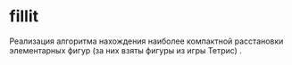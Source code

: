 # fillit
Реализация алгоритма нахождения наиболее компактной расстановки элементарных фигур (за них взяты фигуры из игры Тетрис) .
